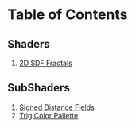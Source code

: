 # Table of Contents

## Shaders
   1. [2D SDF Fractals](https://github.com/lassiiter/shader-library/tree/main/Assets/Shaders/2D%20Fractal)

## SubShaders
   1. [Signed Distance Fields](https://github.com/lassiiter/shader-library/tree/main/Assets/SubShaders/SDFs)
   2. [Trig Color Pallette](https://github.com/lassiiter/shader-library/tree/main/Assets/SubShaders/SDFs)
